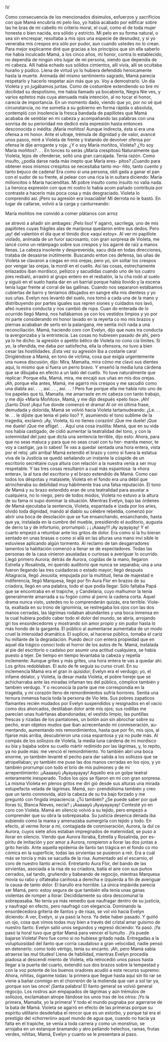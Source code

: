  IV


Como consecuencia de los mencionados disimulos, esfuerzos y sacrificios con
que Mamá encubría mi pelo liso, yo había acabado por edificar sobre las he­
bras de mi cabello mi criterio moral, el cual, como el de toda mujer honesta
o bien nacida, era sólido y estricto. Mi pelo en su forma natural, o sea sin
encrespar, resultaba a mis ojos una especie de desnudez, y si yo veneraba
mis crespos era sólo por pudor, aun cuando ustedes no lo crean.
 Para mejor explicarme diré que gracias a los principios que sin ella saberlo
me había inculcado Mamá, a los cinco años, mi honor, contra lo establecido,
no dependía de ningún otro lugar de mi persona, siendo que dependía de
mi cabeza. Allí había echado sus sólidos cimientos, allí vivía, allí se ocultaba
huraño y púdico. Llena de virtud yo lo hubiera defendido heroicamente hasta
la muerte. Animada del mismo sentimiento sagrado, Mamá parecía respetarlo
y hacerlo respetar aún más que yo. Voy a demostrarlo.
 Un día Violeta y yo jugábamos juntas. Como de costumbre extendiendo so­
bre mi docilidad su despotismo, me había llamado ya bocabierta, Negra Nie­
ves, y varios epítetos más cuya atenuada mala intención, al no tocar el honor,
carecía de importancia. En un momento dado, viendo que yo, por no sé qué
circunstancia, no me sometía a su gobierno en forma rápida o absoluta,
contempló con insolencia la fresca bandada de papillotes que Mamá acababa
de semblar en mi cabeza y acompañando las palabras con una sonrisa de su­
perioridad me dedicó esta expresión hasta entonces desconocida o inédita:
 ¡María moñitos!
 Aunque indirecta, ésta sí era una ofensa a mi honor. Ante el ultraje,
trémula de dignidad y de valor, avancé unos pasos, miré a Violeta de frente
y tratando de devolver ofensa por ofensa le dije arrogante y roja:
 ¿Y o soy María moñitos, Violeta? ¿Yo soy María moñitos?. . . En­
tonces tú serás ¡¡María crespitosü
 Naturalmente que Violeta, lejos de ofenderse, soltó una gran carcajada.
Tenía razón. Como insulto, ¿podía darse nada más inepto que María eres-
pitos? ¡Cuando para obtener esos mismos crespitos se necesitaba tanto mo-
ñito, tanto cuento y tanto bejuco de cadena! Era como si una persona, obli­
gada a ganar el pan con el sudor de su frente, al pelear con una rica la in­
 sultara diciendo: María milloncitos o María hacienditas. Mi pobre insulto como
insulto no valía nada. La heroica expresión con que mi rostro lo había acom­
 pañado contribuía por contraste a hacerlo más poca cosa y más desgraciado.
 Violeta lo comprendió así. jPero su agresión era insaciable! Mi derrota no
le bastó. En lugar de callarse, volvió a la carga y canturreando:

 María moñitos me convidó
 a comer plátanos con arroz

se atrevió a añadir sin ambages:
 ¡Pelo liso!
 Y agarró, sacrilega, uno de mis papillotes cuyas frágiles alas de mariposa
quedaron entre sus dedos. Pero ¡ay! del valentón el día que el tímido dice
«aquí estoy». Al ver mi papillote violado, animada de un furor sacrosanto,
con gran sorpresa de Violeta, me lancé como un relámpago sobre sus crespos
y los agarré de raíz a manos llenas. La cabeza insolente y desprevenida, sacu­
dida en todas direcciones, trataba de desasirse inútilmente. Buscando enton­
ces defensa, las uñas de Violeta se clavaron a ciegas en mis orejas; pero yo,
sin soltar los crespos por vengar las orejas, la mordí en el cuello. Así las
cosas, estrechamente enlazados iban mordisco, pellizco y sacudidas cuando
uno de los cuatro pies resbaló, arrastró al grupo entero en el resbalón, la lu­
cha rodó al suelo y siguió en el suelo hasta dar en un barrial porque había
llovido y la escena tenía lugar frente al corral de las gallinas.
 Cuando nos separaron estábamos cubiertas de barro y teníamos dibujados
en sangre ella mis dientess y yo sus uñas. Evelyn nos levantó del suelo, nos
tomó a cada una de la mano y distribuyendo por partes iguales sus repren­
siones y cuidados nos lavó, afeó nuestra conducta y nos cambió de ropa. Cuan­
do enterada de lo ocurrido llegó Mamá, nos hallábamos ya con los vestidos
limpios y yo por mi parte considerando mi honor lavado en la reyerta co­
mo mis brazos y piernas acababan de serlo en la palangana, me sentía incli­
nada a una reconciliación. Mamá, haciendo coro con Evelyn, dijo que nues­
tra conducta la avergonzaba y la entristecía. Las cosas no hubiesen pasado
de ahí, pero ya lo he dicho: la agresión o apetito bélico de Violeta no cono­
cía límites. Si yo, la ofendida, me daba por satisfecha, ella la ofensora, no
tuvo a bien cesar las hostilidades. ¡Esta vez su agresión iba a costarle cara!
 Dirigiéndose a Mamá, en tono de víctima, cosa que exigía urgentemente
una nueva discusión, dijo:
 Mira, Mamaíta, mira cómo me clavó sus dientes aquí, lo mismo que si
fuera un perro bravo.
 Y enseñó la media luna cárdena que se dibujaba en efecto a un lado del
cuello. Yo tuve naturalmente que replicar:
 Porque ella, Mamá, mira, me encajó sus uñas en mis dos orejas.
 ¡Ah, porque ella antes, Mamá, me agarró mis crespos y me sacudió como
una diabla así. . . , así. . . , así. . . !
 Pero fue porque ella me había roto uno de los papeles que tú, Mamaíta,
me amarraste en mi cabeza con tanto trabajo, y me dijo «María Moñitos»,
Mamá, y me dijo después «pelo liso».
 ¡Ah! ¡Santo Dios! ¡Aquí fue donde comenzó el drama! Al oír mi última
frase, demudada y dolorida, Mamá se volvió hacia Violeta tartamudeando:
 ¿Le. . . le. . . le dijiste que tenía el pelo liso?
 Y, asumiendo el tono sublime de la tragedia, exclamó:
 ¡Ay, Violeta, tú no tienes corazón! ¡Que me duele! ¡Que me duele!
 ¡Que me aflige!. . .
 Aquí una cosa insólita: Mamá, que en su vida nos había castigado, de­
cidió aumentar la teatralidad del tono, y con la solemnidad del juez que dicta
una sentencia terrible, dijo esto:
 Ahora, para que no seas maluca y para que no seas cruel con tu her-
manita menor, te voy a castigar, ¡ya lo sabes! Te vas a quedar sentada una
hora entera, vista por el reloj: ¡ahí arriba!
 Mamá extendió el brazo y como si fuera la estatua viva de la Justicia se
quedó señalando un instante la cúspide de un escritorio secrétaire cuya altura
con relación a la nuestra venía a ser muy respetable.
 Y las tres cosas resultaron a cual más espantosa: la «hora entera», la al­
tura del escritorio y el brazo extendido de Mamá.
 Como casi todos los déspotas y matasiete, Violeta en el fondo era una
débil que atrincheraba su debilidad muy hábilmente tras una falsa reputación.
El tono de Mamá y su brazo extendido eran de una teatralidad para asustar
a cualquiera, no lo niego, pero de todos modos, Violeta no estuvo a la altura
de su fama ni supo dominar la situación. Mientras Evelyn, bajo las órdenes
de Mamá ejecutaba la sentencia, Violeta, espantada e izada por los aries,
olvidó toda dignidad, mandó al diablo su célebre rebeldía, comenzó por abrir
una boca de desolación que se fue ensanchando, ensanchando, hasta que ya,
instalada en la cumbre del mueble, presidiendo el auditorio, augusta de derro­
ta y de infortunio, prorrumpió:
 ¡ ¡ ¡Aaaay!!! ¡Ay ayayayay!
 Y el cuarto empezó a retumbar ante los gritos de dolor. Era como si la hu­
bieran sentado en unas brasas o como si allá en las alturas una mano invi­
sible le estuviese aplicando algún tormento.
 Al reclamo de tan desgarradores lamentos la habitación comenzó a llenar­
se de espectadores. Todas las personas de la casa vinieron asustadas o curiosas
a averiguar lo ocurrido. Llegó primero Aurora; detrás de Aurora, cogidas
de la mano, llegaron Estrella y Rosalinda, mi querido auditorio que nunca
se separaba; una a una fueron llegando las tres cuidadoras o estado mayor;
llegó después Altagracia, llegó Jesusita; empujada por la multitud, llena de
majestad e indiferencia, llegó Marquesa, llegó por fin Aura Flor en brazos
de su criadora, llegó en una palabra, todo el que podía llegar. Sólo faltaba
Papá que se encontraba en el trapiche, y Candelaria, cuyo malhumor la tenía
generalmente amarrada a su fogón como al perro la cadena corta. Aquel
drama nunca visto, ustedes no lo comprenderán quizás, era terrible. Viole­
ta, exaltada en su trono de ignominia, se restregaba los ojos con las dos
manos cerradas, las lágrimas rodaban abundantes y una boca inmensa en la
 cual hubiera podido caber todo el dolor del mundo, se abría, arrojando gri­
tos ensordecedores y mostrando sin amor propio y sin pudor hasta lo más
hondo de la garganta. El público al aumentarse aumentaba de un modo cruel
la intensidad dramática. El suplicio, al hacerse público, tomaba el cariz hu­
millante de la degradación. Puedo decir con entera propiedad que en aquel
día trágico conocí todo el horror de los autos de fe. Mamá, instalada al pie
del escritorio o cadalso por asumir una actitud cualquiera, se había puesto
a tejer. De tiempo en tiempo levantaba la cabeza y repetía inclemente:
 Aunque grites y más grites, una hora entera te vas a quedar ahí.
 Los gritos redoblaban.
 El auto de fe seguía su curso cruel. En su inclemencia Mamá era el gran in­
quisidor; Evelyn era el verdugo; yo, el infame delator, y Violeta, la desar­
mada Violeta, el pobre hereje que se achicharraba ante las miradas infaman­
tes del público, cómplice también y también verdugo. Y o reconocía la parte
que me correspondía en la tragedia, y mi corazón lleno de remordimientos
sufría horrores. Sentía una ternura inmensa hacia toda la persona de Vio­
leta. Sus pobres zapaticos flamantes recién mudados por Evelyn suspendidos
y resignados en el vacío como dos ahorcados, destilaban dolor ante mis ojos;
sus rodillas me parecían unas huérfanas abandonadas; el vestido limpio, las
puntillas frescas y rizadas de los pantalones, un botón aún sin abrochar sobre
su pecho, eran objetos mudos que iban acrecentando mi conmiseración, au­
mentando, aumentando mis remordimientos, hasta que por fin, mis ojos, al
fijarse más arriba, descubrieron una cosa espantosa y ya no pude más. Al
compás de los sollozos de Violeta, la media luna cárdena de mi mordisco su­
bía y bajaba sobre su cuello mártir redimido por las lágrimas, y, lo repito,
ya no pude más: me venció el remordimiento. Yo también abrí una boca
enorme, yo también levanté el pecho para dar salida a los sollozos que se
atropellaban; yo también me puse las dos manos cerradas en los ojos, y yo
también prorrumpí con todo el brío de mis pulmones y de mi arrepentimiento:
 ¡¡Aaaaayü ¡Ayayayayay!
 Aquello era un golpe teatral enteramente inesperado. Todos los ojos se
fijaron en mí con gran sorpresa. La misma Violeta en plenos gritos me diri­
gió desde sus alturas una mirada estupefacta velada de lágrimas. Mamá, sor-
prendidísima también y creo que un tanto conmovida, alzó la cabeza de su tra­
bajo forzado y me preguntó con fingida impaciencia:
 ¿Tú también? ¿Se puede saber por qué lloras tú, Blanca Nieves, necia?
 ¡ ¡Aaaaayü ¡Ayayayayay!
 Contesté yo en coro con Violeta. Mamá en silencio volvió a su tejido,
pero empezó a comprender que su obra la sobrepasaba. Su justicia desenca­
denada iba subiendo como la marea y amenazaba sumergirla con tejido y todo.
En efecto, al verme llorar a mí, contagiada de conmiseración, Aurora, la dul­
ce Aurora, cuyos siete años estaban impregnados de maternidad, se puso a
llorar en silencio. Viendo que Aurora lloraba, Estrella y Rosalinda, por es­
píritu de imitación y por amor a Aurora, rompieron a llorar las dos juntas
 a grito herido. Ante aquella epidemia de llanto tan trágica en el fondo co­
mo cómica en la superficie, todas las sirvientas se pusieron a reír. Era a cuál
más se torcía y más se sacudía de la risa. Aumentado así el escarnio, el coro
de nuestro llanto arreció. Entretanto Aura Flor, del bando de las sirvientas,
asociada a la risa de su criadora, batía el aire con sus puños cerrados, sal­
tando, gruñendo y babeando de regocijo, mientras Marquesa movía su rabo y
olfateaba cariñosa a derecha e izquierda a fin de averiguar la causa de tanto
dolor. El barullo era horrible. La única impávida parecía ser Mamá, pero: estoy
segura de que también ella tenía unas ganas violentas de romper a llorar.
Decididamente su obra descomunal la sobrepasaba. No tenía ya más remedio
que naufragar dentro de su justicia, y naufragó en efecto, pero naufragó con
elegancia. Dominando la ensordecedora gritería de llantos y de risas, se vol­
vió hacia Evelyn diciendo:
 A ver, Evelyn, si ya pasó la hora. Ya debe haber pasado.
 Y guiñó un ojo, cosa que vimos todas muy bien a través del cristal amar­
guísimo de nuestro llanto. Evelyn salió unos segundos y regresó diciendo:
 Ya pasó.
 ¡Ya pasó la hora! tuvo que gritar Mamá para vencer el tumulto .
¡Ya puede bajarse Violeta!
 Pero fue como si no hubiese gritado nada. Entregadas a la voluptuosidad
del llanto que corría caudaloso a gran velocidad, nadie pensó en detenerlo:
como todo vértigo, tenía su encanto. ¡Ah, pero Mamá sabía atraerse las mul­
titudes! Llena de habilidad, mientras Evelyn procedía piadosa al descendi­
miento de Violeta, ella retrocedió unos pasos hasta llegar a la puerta del
cuarto, extendió sus dos brazos sobre la tempestad y con la voz potente de
los buenos oradores acudió a este recurso supremo:
 Ahora, niñitas, óiganme todas: la primera que llegue hasta aquí sin llo­
rar se viene a bañar conmigo en el chorrerón de la molienda que van a sol­
tar ya, ¡porque son las once!
 ¡Santa palabra! El llanto general se volvió general regocijo. Los rostros
aún empapados de lágrimas y aún trémulos de sollozos, exclamaban atrope­
llándose los unos tras de los otros:
 ¡Yo la primera, Mamaíta, yo la primera!
 Y todo el mundo pugnaba por agarrarse de la bata de Mamá. Violeta se
agarró en efecto de las primeras porque su espíritu utilitario desdeñaba el
rencor que es un estorbo, y porque tal era el prestigio del «chorrerón» aquel
mundo de agua que, cuando no hacía ya falta en el trapiche, se venía a toda
carrera y como un monstruo, se arrojaba en un estanque bramando y atro­
pellando helechos, ramas, frutas verdes, niñitas, Mamá, Evelyn y cuanto se le
presentara al paso.

